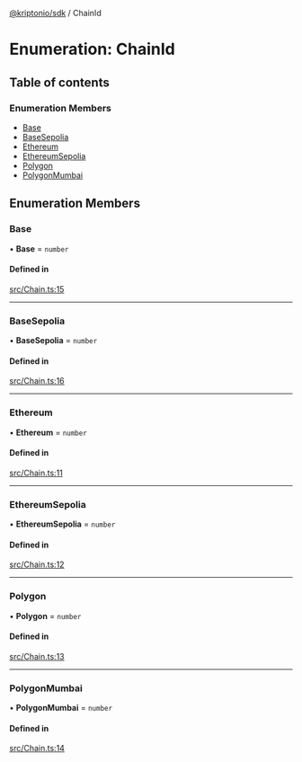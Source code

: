 [@kriptonio/sdk](../README.md) / ChainId

# Enumeration: ChainId

## Table of contents

### Enumeration Members

- [Base](ChainId.md#base)
- [BaseSepolia](ChainId.md#basesepolia)
- [Ethereum](ChainId.md#ethereum)
- [EthereumSepolia](ChainId.md#ethereumsepolia)
- [Polygon](ChainId.md#polygon)
- [PolygonMumbai](ChainId.md#polygonmumbai)

## Enumeration Members

### Base

• **Base** = `number`

#### Defined in

[src/Chain.ts:15](https://github.com/kriptonio/sdk/blob/5181831/src/Chain.ts#L15)

___

### BaseSepolia

• **BaseSepolia** = `number`

#### Defined in

[src/Chain.ts:16](https://github.com/kriptonio/sdk/blob/5181831/src/Chain.ts#L16)

___

### Ethereum

• **Ethereum** = `number`

#### Defined in

[src/Chain.ts:11](https://github.com/kriptonio/sdk/blob/5181831/src/Chain.ts#L11)

___

### EthereumSepolia

• **EthereumSepolia** = `number`

#### Defined in

[src/Chain.ts:12](https://github.com/kriptonio/sdk/blob/5181831/src/Chain.ts#L12)

___

### Polygon

• **Polygon** = `number`

#### Defined in

[src/Chain.ts:13](https://github.com/kriptonio/sdk/blob/5181831/src/Chain.ts#L13)

___

### PolygonMumbai

• **PolygonMumbai** = `number`

#### Defined in

[src/Chain.ts:14](https://github.com/kriptonio/sdk/blob/5181831/src/Chain.ts#L14)
